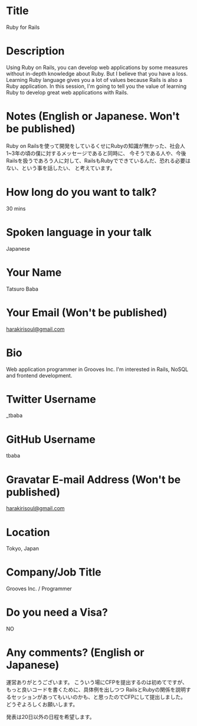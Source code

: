 # Title

Ruby for Rails

# Description

Using Ruby on Rails, you can develop web applications by some measures without in-depth knowledge about Ruby.
But I believe that you have a loss. Learning Ruby language gives you a lot of values because Rails is also a Ruby application.
In this session, I'm going to tell you the value of learning Ruby to develop great web applications with Rails.

# Notes (English or Japanese. Won't be published)

Ruby on Railsを使って開発をしているくせにRubyの知識が無かった、社会人1~3年の頃の僕に対するメッセージであると同時に、
今そうである人や、今後Railsを扱うであろう人に対して、RailsもRubyでできているんだ、恐れる必要はない、という事を話したい、
と考えています。

# How long do you want to talk?

30 mins

# Spoken language in your talk

Japanese

# Your Name

Tatsuro Baba

# Your Email (Won't be published)

harakirisoul@gmail.com

# Bio

Web application programmer in Grooves Inc. I'm interested in Rails, NoSQL and frontend development.

# Twitter Username

_tbaba

# GitHub Username

tbaba

# Gravatar E-mail Address (Won't be published)

harakirisoul@gmail.com

# Location

Tokyo, Japan

# Company/Job Title

Grooves Inc. / Programmer

# Do you need a Visa?

NO

# Any comments? (English or Japanese)

運営ありがとうございます。
こういう場にCFPを提出するのは初めてですが、もっと良いコードを書くために、具体例を出しつつ
RailsとRubyの関係を説明するセッションがあってもいいのかも、と思ったのでCFPにして提出しました。
どうぞよろしくお願いします。

発表は20日以外の日程を希望します。

